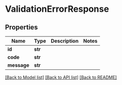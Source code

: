 # ValidationErrorResponse

## Properties
Name | Type | Description | Notes
------------ | ------------- | ------------- | -------------
**id** | **str** |  | 
**code** | **str** |  | 
**message** | **str** |  | 

[[Back to Model list]](../README.md#documentation-for-models) [[Back to API list]](../README.md#documentation-for-api-endpoints) [[Back to README]](../README.md)

